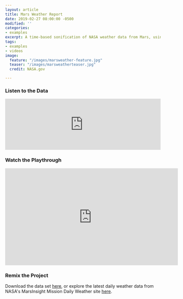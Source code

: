 ```yaml
---
layout: article
title: Mars Weather Report
date: 2019-02-27 08:00:00 -0500
modified: ''
categories:
- examples
excerpt: A time-based sonification of NASA weather data from Mars, using a data set from February 14-20, 2019.
tags:
- examples
- videos
image:
  feature: "/images/marsweather-feature.jpg"
  teaser: "/images/marsweatherteaser.jpg"
  credit: NASA.gov

---
```

### Listen to the Data

<iframe width="100%" height="166" scrolling="no" frameborder="no" allow="autoplay" src="https://w.soundcloud.com/player/?url=https%3A//api.soundcloud.com/tracks/581285268%3Fsecret_token%3Ds-3gAaL&color=%23f57c00&auto_play=false&hide_related=false&show_comments=true&show_user=true&show_reposts=false&show_teaser=true"></iframe>

### Watch the Playthrough

<iframe width="560" height="315" src="https://www.youtube.com/embed/kb01aOuhNJ8" frameborder="0" allow="accelerometer; autoplay; encrypted-media; gyroscope; picture-in-picture" allowfullscreen></iframe>

### Remix the Project

Download the data set [here](https://drive.google.com/file/d/172dBHwedNmywVQdJxK7488ukF1FGTK3q/view "Mars Weather Report "), or explore the latest daily weather data from NASA's MarsInsight Mission Daily Weather site [here](https://mars.nasa.gov/insight/weather/ "NASA Mars Weather").